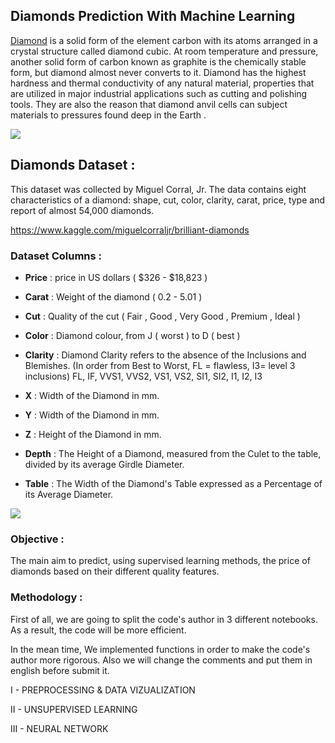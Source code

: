 ## Diamonds Prediction With Machine Learning

[Diamond](https://en.wikipedia.org/wiki/Diamond) is a solid form of the element carbon with its atoms arranged in a crystal structure called diamond cubic. At room temperature and pressure, another solid form of carbon known as graphite is the chemically stable form, but diamond almost never converts to it. Diamond has the highest hardness and thermal conductivity of any natural material, properties that are utilized in major industrial applications such as cutting and polishing tools. They are also the reason that diamond anvil cells can subject materials to pressures found deep in the Earth   .

![](https://github.com/ilona08/Diamonds/blob/master/Image/diamonds.jpg)

## Diamonds Dataset :
This dataset was collected by Miguel Corral, Jr. The data contains eight characteristics of a diamond: shape, cut, color, clarity, carat, price, type and report of almost 54,000 diamonds. 

https://www.kaggle.com/miguelcorraljr/brilliant-diamonds


### Dataset Columns :

 * **Price** : price in US dollars ( $326 - $18,823 ) 

 * **Carat** : Weight of the diamond ( 0.2 - 5.01 )

 * **Cut** : Quality of the cut ( Fair , Good , Very Good , Premium , Ideal )

 * **Color** : Diamond colour, from J ( worst ) to D ( best )

 * **Clarity** : Diamond Clarity refers to the absence of the Inclusions and Blemishes. (In order from Best to Worst, FL = flawless, I3= level 3 inclusions) FL, IF, VVS1, VVS2, VS1, VS2, SI1, SI2, I1, I2, I3 

 * **X** : Width of the Diamond in mm.

 * **Y** : Width of the Diamond in mm.

 * **Z** : Height of the Diamond in mm. 

 * **Depth** : The Height of a Diamond, measured from the Culet to the table, divided by its average Girdle Diameter.

 * **Table** : The Width of the Diamond's Table expressed as a Percentage of its Average Diameter.
 
 ![](https://github.com/ilona08/Diamonds/blob/master/Image/Diamond_features.jpg)

### Objective :
The main aim to predict, using supervised learning methods, the price of diamonds based on their different quality features.

### Methodology : 

First of all, we are going to split the code's author in 3 different notebooks. As a result, the code will be more efficient.

In the mean time, We implemented functions in order to make the code's author more rigorous. Also we will change the comments and put them in english before submit it. 

 I - PREPROCESSING & DATA VIZUALIZATION

 II - UNSUPERVISED LEARNING

 III - NEURAL NETWORK 


